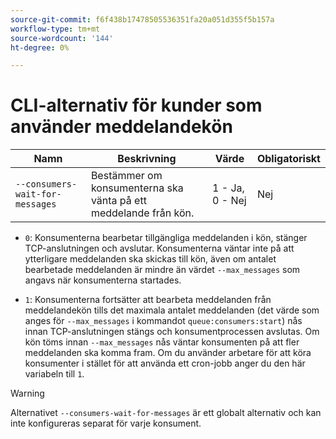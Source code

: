 ```yaml
---
source-git-commit: f6f438b17478505536351fa20a051d355f5b157a
workflow-type: tm+mt
source-wordcount: '144'
ht-degree: 0%

---
```

# CLI-alternativ för kunder som använder meddelandekön

| Namn | Beskrivning | Värde | Obligatoriskt |
|------|-------------|-------|----------|
| `--consumers-wait-for-messages` | Bestämmer om konsumenterna ska vänta på ett meddelande från kön. | 1 - Ja, 0 - Nej | Nej |

* `0`: Konsumenterna bearbetar tillgängliga meddelanden i kön, stänger TCP-anslutningen och avslutar. Konsumenterna väntar inte på att ytterligare meddelanden ska skickas till kön, även om antalet bearbetade meddelanden är mindre än värdet `--max_messages` som angavs när konsumenterna startades.

* `1`: Konsumenterna fortsätter att bearbeta meddelanden från meddelandekön tills det maximala antalet meddelanden (det värde som anges för `--max_messages` i kommandot `queue:consumers:start`) nås innan TCP-anslutningen stängs och konsumentprocessen avslutas. Om kön töms innan `--max_messages` nås väntar konsumenten på att fler meddelanden ska komma fram. Om du använder arbetare för att köra konsumenter i stället för att använda ett cron-jobb anger du den här variabeln till `1`.

>[!WARNING]
>
>Alternativet `--consumers-wait-for-messages` är ett globalt alternativ och kan inte konfigureras separat för varje konsument.
